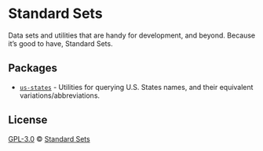 # Standard Sets

Data sets and utilities that are handy for development, and beyond.
Because it’s good to have, Standard Sets.

## Packages

* [`us-states`](packages/us-states) - Utilities for querying U.S. States names, and their equivalent variations/abbreviations.

## License

[GPL-3.0](LICENSE) © [Standard Sets](https://standardsets.com)
